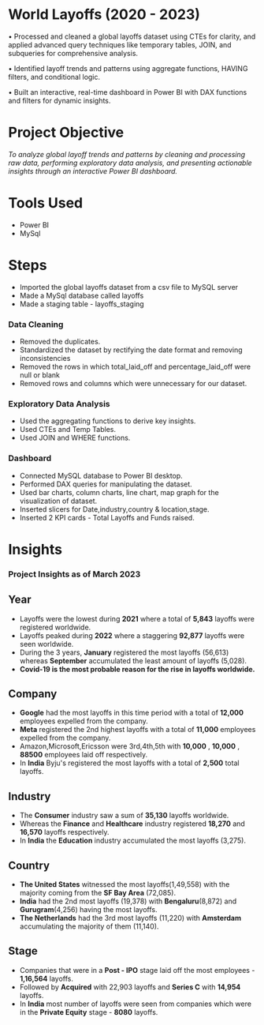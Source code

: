 # World Layoffs (2020 - 2023)

• Processed and cleaned a global layoffs dataset using CTEs for clarity, and applied advanced query techniques like temporary tables, JOIN, and subqueries for comprehensive analysis.

• Identified layoff trends and patterns using aggregate functions, HAVING filters, and conditional logic.

• Built an interactive, real-time dashboard in Power BI with DAX functions and filters for dynamic insights.

# Project Objective
*To analyze global layoff trends and patterns by cleaning and processing raw data, performing exploratory data analysis, and presenting actionable insights through an interactive Power BI dashboard.*

# Tools Used
* Power BI
* MySql

# Steps
   - Imported the global layoffs dataset from a csv file to MySQL server
   - Made a MySql database called layoffs
   - Made a staging table - layoffs_staging
     
 ### Data Cleaning
   - Removed the duplicates.
   - Standardized the dataset by rectifying the date format and removing inconsistencies
   - Removed the rows in which total_laid_off and percentage_laid_off were null or blank
   - Removed rows and columns which were unnecessary for our dataset.

### Exploratory Data Analysis
   - Used the aggregating functions to derive key insights.
   - Used CTEs and Temp Tables.
   - Used JOIN and WHERE functions.
     
### Dashboard
   - Connected MySQL database to Power BI desktop.
   - Performed DAX queries for manipulating the dataset.
   - Used bar charts, column charts, line chart, map graph for the visualization of dataset.
   - Inserted slicers for Date,industry,country & location,stage.
   - Inserted 2 KPI cards - Total Layoffs and Funds raised.
  

    
  
# Insights

### Project Insights as of March 2023

## Year
* Layoffs were the lowest during **2021** where a total of **5,843** layoffs were registered worldwide.
* Layoffs peaked during **2022** where a staggering **92,877** layoffs were seen worldwide.
* During the 3 years, **January** registered the most layoffs (56,613) whereas **September** accumulated the least amount of layoffs (5,028).
* **Covid-19 is the most probable reason for the rise in layoffs worldwide.**


## Company
* **Google** had the most layoffs in this time period with a total of **12,000** employees expelled from the company.
* **Meta** registered the 2nd highest layoffs with a total of **11,000** employees expelled from the company.
* Amazon,Microsoft,Ericsson were 3rd,4th,5th with **10,000** , **10,000** , **88500** employees laid off respectively.
* In **India** Byju's registered the most layoffs with a total of **2,500** total layoffs.

## Industry
* The **Consumer** industry saw a sum of **35,130** layoffs worldwide.
* Whereas the **Finance** and **Healthcare** industry registered **18,270** and **16,570** layoffs respectively.
* In **India** the **Education** industry accumulated the most layoffs (3,275).

## Country
* **The United States** witnessed the most layoffs(1,49,558) with the majority coming from the **SF Bay Area** (72,085).
* **India** had the 2nd most layoffs (19,378) with **Bengaluru**(8,872) and **Gurugram**(4,256) having the most layoffs.
* **The Netherlands** had the 3rd most layoffs (11,220) with **Amsterdam** accumulating the majority of them (11,140).

## Stage
* Companies that were in a **Post - IPO** stage laid off the most employees - **1,16,564** layoffs.
* Followed by **Acquired** with 22,903 layoffs and **Series C** with **14,954** layoffs.
* In **India** most number of layoffs were seen from companies which were in the **Private Equity** stage - **8080** layoffs.

     


